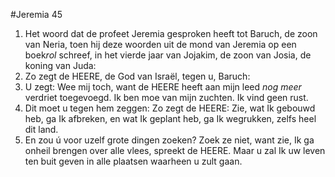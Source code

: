 #Jeremia 45
1. Het woord dat de profeet Jeremia gesproken heeft tot Baruch, de zoon van Neria, toen hij deze woorden uit de mond van Jeremia op een boek*rol* schreef, in het vierde jaar van Jojakim, de zoon van Josia, de koning van Juda:
2. Zo zegt de HEERE, de God van Israël, tegen u, Baruch:
3. U zegt: Wee mij toch, want de HEERE heeft aan mijn leed *nog meer* verdriet toegevoegd. Ik ben moe van mijn zuchten. Ik vind geen rust.
4. Dit moet u tegen hem zeggen: Zo zegt de HEERE: Zie, wat Ik gebouwd heb, ga Ik afbreken, en wat Ik geplant heb, ga Ik wegrukken, zelfs heel dit land.
5. En zou ú voor uzelf grote dingen zoeken? Zoek ze niet, want zie, Ik ga onheil brengen over alle vlees, spreekt de HEERE. Maar u zal Ik uw leven ten buit geven in alle plaatsen waarheen u zult gaan.
